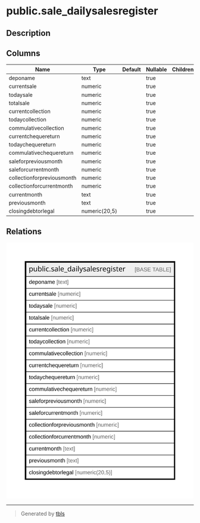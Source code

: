 # public.sale_dailysalesregister

## Description

## Columns

| Name | Type | Default | Nullable | Children | Parents | Comment |
| ---- | ---- | ------- | -------- | -------- | ------- | ------- |
| deponame | text |  | true |  |  |  |
| currentsale | numeric |  | true |  |  |  |
| todaysale | numeric |  | true |  |  |  |
| totalsale | numeric |  | true |  |  |  |
| currentcollection | numeric |  | true |  |  |  |
| todaycollection | numeric |  | true |  |  |  |
| commulativecollection | numeric |  | true |  |  |  |
| currentchequereturn | numeric |  | true |  |  |  |
| todaychequereturn | numeric |  | true |  |  |  |
| commulativechequereturn | numeric |  | true |  |  |  |
| saleforpreviousmonth | numeric |  | true |  |  |  |
| saleforcurrentmonth | numeric |  | true |  |  |  |
| collectionforpreviousmonth | numeric |  | true |  |  |  |
| collectionforcurrentmonth | numeric |  | true |  |  |  |
| currentmonth | text |  | true |  |  |  |
| previousmonth | text |  | true |  |  |  |
| closingdebtorlegal | numeric(20,5) |  | true |  |  |  |

## Relations

![er](public.sale_dailysalesregister.svg)

---

> Generated by [tbls](https://github.com/k1LoW/tbls)
